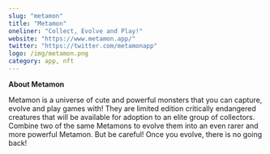 ```yaml
---
slug: "metamon"
title: "Metamon"
oneliner: "Collect, Evolve and Play!"
website: "https://www.metamon.app/"
twitter: "https://twitter.com/metamonapp"
logo: /img/metamon.png
category: app, nft
---
```


<b>About Metamon</b>

Metamon is a universe of cute and powerful monsters that you can capture, evolve and play games with! They are limited edition critically endangered creatures that will be available for adoption to an elite group of collectors. Combine two of the same Metamons to evolve them into an even rarer and more powerful Metamon. But be careful! Once you evolve, there is no going back!
